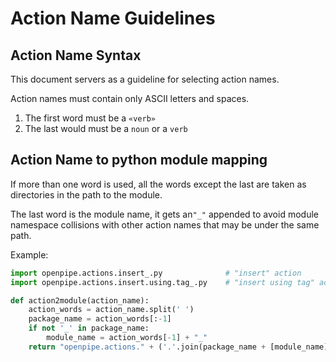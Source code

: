 # Action Name Guidelines

## Action Name Syntax
This document servers as a guideline for selecting action names.

Action names must contain only ASCII letters and spaces.

1. The first word must be a `«verb»`
2. The last would must be a `noun` or a `verb`

## Action Name to python module mapping

If more than one word is used, all the words except the last are taken as directories in the path to the module.

The last word is the module name, it gets an`"_"` appended to avoid module namespace collisions with other action names that may be under the same path.

Example:

```python
import openpipe.actions.insert_.py              # "insert" action
import openpipe.actions.insert.using.tag_.py    # "insert using tag" action
```

```python
def action2module(action_name):
    action_words = action_name.split(' ')
    package_name = action_words[:-1]
    if not '_' in package_name:
        module_name = action_words[-1] + "_"
    return "openpipe.actions." + ('.'.join(package_name + [module_name]))
```
